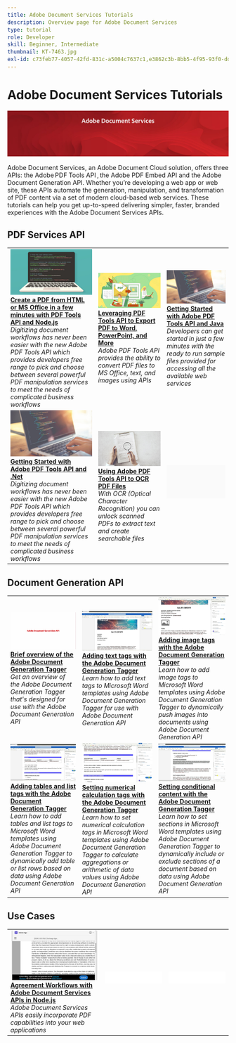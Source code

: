```yaml
---
title: Adobe Document Services Tutorials
description: Overview page for Adobe Document Services
type: tutorial
role: Developer
skill: Beginner, Intermediate
thumbnail: KT-7463.jpg
exl-id: c73feb77-4057-42fd-831c-a5004c7637c1,e3862c3b-8bb5-4f95-93f0-dd3d4e9e0afa
---
```


# Adobe Document Services Tutorials

![Document Services Banner](assets/DS_Hero.jpg)

Adobe Document Services, an Adobe Document Cloud solution, offers three APIs: the Adobe PDF Tools API , the Adobe PDF Embed API and the Adobe Document Generation API. Whether you’re developing a web app or web site, these APIs automate the generation, manipulation, and transformation of PDF content via a set of modern cloud-based web services. These tutorials can help you get up-to-speed delivering simpler, faster, branded experiences with the Adobe Document Services APIs.

## PDF Services API

<table style="table-layout:fixed">
<tr>
 <td>
   <a href="pdfservices/createpdffromhtml.md">
      <img alt="Create a PDF from HTML or MS Office in a few minutes with PDF Tools API and Node.js" src="assets/PDFServices_GettingStartedNode_thumb.jpg" />
   </a>
    <div>
   <a href="pdfservices/createpdffromhtml.md"><strong>Create a PDF from HTML or MS Office in a few minutes with PDF Tools API and Node.js</strong></a>
    </div>
    <em>Digitizing document workflows has never been easier with the new Adobe PDF Tools API which provides developers free range to pick and choose between several powerful PDF manipulation services to meet the needs of complicated business workflows</em>
    <br>
  </td>
  <td>
   <a href="pdfservices/exportpdf.md">
      <img alt="Leveraging PDF Tools API to Export PDF to Word, PowerPoint, and More" src="assets/PDFServices_ExportPDF_thumb.jpg" />
   </a>
    <div>
   <a href="pdfservices/exportpdf.md"><strong>Leveraging PDF Tools API to Export PDF to Word, PowerPoint, and More</strong></a>
    </div>
    <em>Adobe PDF Tools API provides the ability to convert PDF files to MS Office, text, and images using APIs</em>
    <br>
  </td>
  <td>
   <a href="pdfservices/gettingstartedjava.md">
      <img alt="Getting Started with Adobe PDF Tools API and Java" src="assets/PDFServices_GettingStartedJAVA_thumb.jpg" />
   </a>
    <div>
   <a href="pdfservices/gettingstartedjava.md"><strong>Getting Started with Adobe PDF Tools API and Java</strong></a>
    </div>
    <em>Developers can get started in just a few minutes with the ready to run sample files provided for accessing all the available web services</em>
    <br>
  </td>
</tr>
<tr>
 <td>
   <a href="pdfservices/gettingstartednet.md">
      <img alt="Getting Started with Adobe PDF Tools API and .Net" src="assets/PDFServices_GettingStartedNET_thumb.jpg" />
   </a>
    <div>
   <a href="pdfservices/gettingstartednet.md"><strong>Getting Started with Adobe PDF Tools API and .Net</strong></a>
    </div>
    <em>Digitizing document workflows has never been easier with the new Adobe PDF Tools API which provides developers free range to pick and choose between several powerful PDF manipulation services to meet the needs of complicated business workflows</em>
    <br>
  </td>
  <td>
   <a href="pdfservices/ocr.md">
      <img alt="Using Adobe PDF Tools API to OCR PDF Files" src="assets/PDFServices_OCR_Thumb.jpg" />
   </a>
    <div>
   <a href="pdfservices/ocr.md"><strong>Using Adobe PDF Tools API to OCR PDF Files</strong></a>
    </div>
    <em>With OCR (Optical Character Recognition) you can unlock scanned PDFs to extract text and create searchable files</em>
    <br>
  </td>
  <td>
    <img alt="Spacer" src="assets/GrayBanner_Placeholder.png" />
    <div>
    <br>
  </td>
</tr>
</table>

## Document Generation API

<table style="table-layout:fixed">
<tr>
 <td>
   <a href="docgen/taggeroverview.md">
      <img alt="Brief overview of the Adobe Document Generation Tagger" src="assets/Taggeroverview_thumb.jpg" />
   </a>
    <div>
   <a href="docgen/taggeroverview.md"><strong>Brief overview of the Adobe Document Generation Tagger</strong></a>
    </div>
    <em>Get an overview of the Adobe Document Generation Tagger that's designed for use with the Adobe Document Generation API</em>
    <br>
  </td>
  <td>
   <a href="docgen/taggeraddtexttags.md">
      <img alt="Adding text tags with the Adobe Document Generation Tagger" src="assets/Taggertexttags_thumb.jpg" />
   </a>
    <div>
   <a href="docgen/taggeraddtexttags.md"><strong>Adding text tags with the Adobe Document Generation Tagger</strong></a>
    </div>
    <em>Learn how to add text tags to Microsoft Word templates using Adobe Document Generation Tagger for use with Adobe Document Generation API</em>
    <br>
  </td>
  <td>
   <a href="docgen/taggeraddimagetags.md">
      <img alt="Adding image tags with the Adobe Document Generation Tagger" src="assets/Taggerimagetags_thumb.jpg" />
   </a>
    <div>
   <a href="docgen/taggeraddimagetags.md"><strong>Adding image tags with the Adobe Document Generation Tagger</strong></a>
    </div>
    <em>Learn how to add image tags to Microsoft Word templates using Adobe Document Generation Tagger to dynamically push images into documents using Adobe Document Generation API</em>
    <br>
  </td>
</tr>
<tr>
 <td>
   <a href="docgen/taggertables.md">
      <img alt="Adding tables and list tags with the Adobe Document Generation Tagger" src="assets/Taggertables_thumb.jpg" />
   </a>
    <div>
   <a href="docgen/taggertables.md"><strong>Adding tables and list tags with the Adobe Document Generation Tagger</strong></a>
    </div>
    <em>Learn how to add tables and list tags to Microsoft Word templates using Adobe Document Generation Tagger to dynamically add table or list rows based on data using Adobe Document Generation API</em>
    <br>
  </td>
  <td>
   <a href="docgen/taggercalculations.md">
      <img alt="Setting numerical calculation tags with the Adobe Document Generation Tagger" src="assets/Taggercalculations_thumb.jpg" />
   </a>
    <div>
   <a href="docgen/taggercalculations.md"><strong>Setting numerical calculation tags with the Adobe Document Generation Tagger</strong></a>
    </div>
    <em>Learn how to set numerical calculation tags in Microsoft Word templates using Adobe Document Generation Tagger to calculate aggregations or arithmetic of data values using Adobe Document Generation API</em>
    <br>
  </td>
  <td>
   <a href="docgen/taggerconditional.md">
      <img alt="Setting conditional content with the Adobe Document Generation Tagger" src="assets/Taggerconditional_thumb.jpg" />
   </a>
    <div>
   <a href="docgen/taggerconditional.md"><strong>Setting conditional content with the Adobe Document Generation Tagger</strong></a>
    </div>
    <em>Learn how to set sections in Microsoft Word templates using Adobe Document Generation Tagger to dynamically include or exclude sections of a document based on data using Adobe Document Generation API</em>
    <br>
  </td>
</tr>
</table>

## Use Cases

<table style="table-layout:fixed">
<tr>
 <td>
   <a href="usecases/AgreementWorkflowsNodejs.md">
      <img alt="Agreement Workflows with Adobe Document Services APIs in Node.js" src="assets/AWNjs_thumb.png" />
   </a>
    <div>
   <a href="usecases/AgreementWorkflowsNodejs.md"><strong>Agreement Workflows with Adobe Document Services APIs in Node.js</strong></a>
    </div>
    <em>Adobe Document Services APIs easily incorporate PDF capabilities into your web applications</em>
    <br>
  </td>
  <td>
    <img alt="Spacer" src="assets/WhiteBanner_Placeholder.png" />
    <div>
    <br>
  </td>
  <td>
    <img alt="Spacer" src="assets/WhiteBanner_Placeholder.png" />
    <div>
    <br>
  </td>
</tr>
</table>
